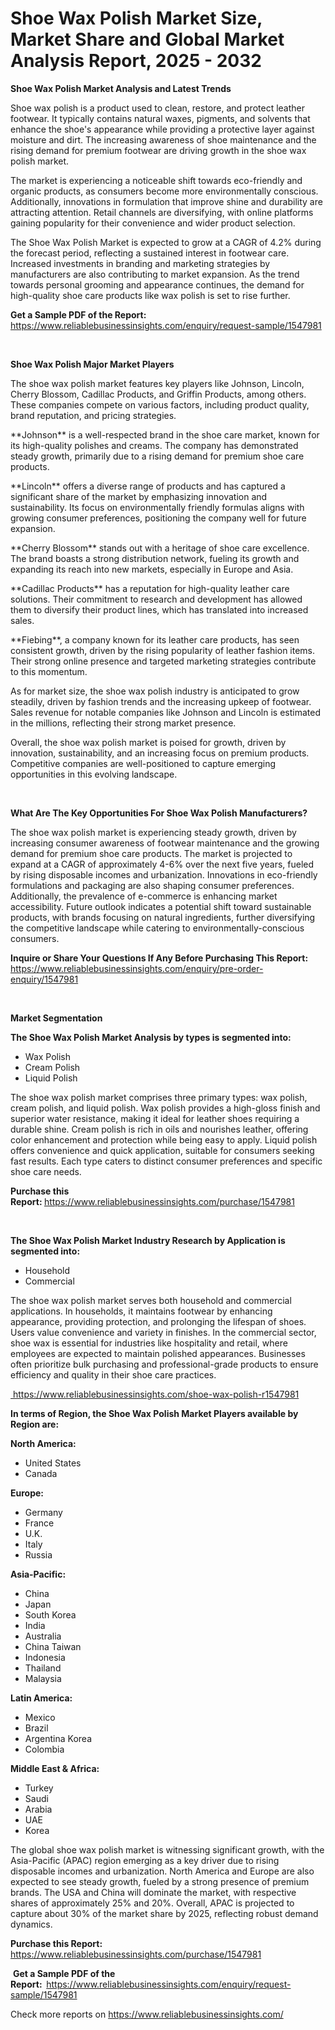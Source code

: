 <p><h1>Shoe Wax Polish Market Size, Market Share and Global Market Analysis Report, 2025 - 2032</h1></p><p><strong>Shoe Wax Polish Market Analysis and Latest Trends</strong></p>
<p><p>Shoe wax polish is a product used to clean, restore, and protect leather footwear. It typically contains natural waxes, pigments, and solvents that enhance the shoe's appearance while providing a protective layer against moisture and dirt. The increasing awareness of shoe maintenance and the rising demand for premium footwear are driving growth in the shoe wax polish market. </p><p>The market is experiencing a noticeable shift towards eco-friendly and organic products, as consumers become more environmentally conscious. Additionally, innovations in formulation that improve shine and durability are attracting attention. Retail channels are diversifying, with online platforms gaining popularity for their convenience and wider product selection. </p><p>The Shoe Wax Polish Market is expected to grow at a CAGR of 4.2% during the forecast period, reflecting a sustained interest in footwear care. Increased investments in branding and marketing strategies by manufacturers are also contributing to market expansion. As the trend towards personal grooming and appearance continues, the demand for high-quality shoe care products like wax polish is set to rise further.</p></p>
<p><strong>Get a Sample PDF of the Report:&nbsp;</strong> <a href="https://www.reliablebusinessinsights.com/enquiry/request-sample/1547981?utm_campaign=2633&utm_medium=2&utm_source=Github&utm_content=ia&utm_term=01042025&utm_id=shoe-wax-polish">https://www.reliablebusinessinsights.com/enquiry/request-sample/1547981</a></p>
<p>&nbsp;</p>
<p><strong>Shoe Wax Polish Major Market Players</strong></p>
<p><p>The shoe wax polish market features key players like Johnson, Lincoln, Cherry Blossom, Cadillac Products, and Griffin Products, among others. These companies compete on various factors, including product quality, brand reputation, and pricing strategies.</p><p>**Johnson** is a well-respected brand in the shoe care market, known for its high-quality polishes and creams. The company has demonstrated steady growth, primarily due to a rising demand for premium shoe care products. </p><p>**Lincoln** offers a diverse range of products and has captured a significant share of the market by emphasizing innovation and sustainability. Its focus on environmentally friendly formulas aligns with growing consumer preferences, positioning the company well for future expansion. </p><p>**Cherry Blossom** stands out with a heritage of shoe care excellence. The brand boasts a strong distribution network, fueling its growth and expanding its reach into new markets, especially in Europe and Asia.</p><p>**Cadillac Products** has a reputation for high-quality leather care solutions. Their commitment to research and development has allowed them to diversify their product lines, which has translated into increased sales. </p><p>**Fiebing**, a company known for its leather care products, has seen consistent growth, driven by the rising popularity of leather fashion items. Their strong online presence and targeted marketing strategies contribute to this momentum.</p><p>As for market size, the shoe wax polish industry is anticipated to grow steadily, driven by fashion trends and the increasing upkeep of footwear. Sales revenue for notable companies like Johnson and Lincoln is estimated in the millions, reflecting their strong market presence.</p><p>Overall, the shoe wax polish market is poised for growth, driven by innovation, sustainability, and an increasing focus on premium products. Competitive companies are well-positioned to capture emerging opportunities in this evolving landscape.</p></p>
<p>&nbsp;</p>
<p><strong>What Are The Key Opportunities For Shoe Wax Polish Manufacturers?</strong></p>
<p><p>The shoe wax polish market is experiencing steady growth, driven by increasing consumer awareness of footwear maintenance and the growing demand for premium shoe care products. The market is projected to expand at a CAGR of approximately 4-6% over the next five years, fueled by rising disposable incomes and urbanization. Innovations in eco-friendly formulations and packaging are also shaping consumer preferences. Additionally, the prevalence of e-commerce is enhancing market accessibility. Future outlook indicates a potential shift toward sustainable products, with brands focusing on natural ingredients, further diversifying the competitive landscape while catering to environmentally-conscious consumers.</p></p>
<p><strong>Inquire or Share Your Questions If Any Before Purchasing This Report:</strong> <a href="https://www.reliablebusinessinsights.com/enquiry/pre-order-enquiry/1547981?utm_campaign=2633&utm_medium=2&utm_source=Github&utm_content=ia&utm_term=01042025&utm_id=shoe-wax-polish">https://www.reliablebusinessinsights.com/enquiry/pre-order-enquiry/1547981</a></p>
<p>&nbsp;</p>
<p><strong>Market Segmentation</strong></p>
<p><strong>The Shoe Wax Polish Market Analysis by types is segmented into:</strong></p>
<p><ul><li>Wax Polish</li><li>Cream Polish</li><li>Liquid Polish</li></ul></p>
<p><p>The shoe wax polish market comprises three primary types: wax polish, cream polish, and liquid polish. Wax polish provides a high-gloss finish and superior water resistance, making it ideal for leather shoes requiring a durable shine. Cream polish is rich in oils and nourishes leather, offering color enhancement and protection while being easy to apply. Liquid polish offers convenience and quick application, suitable for consumers seeking fast results. Each type caters to distinct consumer preferences and specific shoe care needs.</p></p>
<p><strong>Purchase this Report:&nbsp;</strong><a href="https://www.reliablebusinessinsights.com/purchase/1547981?utm_campaign=2633&utm_medium=2&utm_source=Github&utm_content=ia&utm_term=01042025&utm_id=shoe-wax-polish">https://www.reliablebusinessinsights.com/purchase/1547981</a></p>
<p>&nbsp;</p>
<p><strong>The Shoe Wax Polish Market Industry Research by Application is segmented into:</strong></p>
<p><ul><li>Household</li><li>Commercial</li></ul></p>
<p><p>The shoe wax polish market serves both household and commercial applications. In households, it maintains footwear by enhancing appearance, providing protection, and prolonging the lifespan of shoes. Users value convenience and variety in finishes. In the commercial sector, shoe wax is essential for industries like hospitality and retail, where employees are expected to maintain polished appearances. Businesses often prioritize bulk purchasing and professional-grade products to ensure efficiency and quality in their shoe care practices.</p></p>
<p><a href="https://www.reliablebusinessinsights.com/shoe-wax-polish-r1547981?utm_campaign=2633&utm_medium=2&utm_source=Github&utm_content=ia&utm_term=01042025&utm_id=shoe-wax-polish">&nbsp;https://www.reliablebusinessinsights.com/shoe-wax-polish-r1547981</a></p>
<p><strong>In terms of Region, the Shoe Wax Polish Market Players available by Region are:</strong></p>
<p>
    <p> <strong> North America: </strong>
        <ul>
            <li>United States</li>
            <li>Canada</li>
        </ul>
        </p> 
    <p> <strong> Europe: </strong>
        <ul>
            <li>Germany</li>
            <li>France</li>
            <li>U.K.</li>
            <li>Italy</li>
            <li>Russia</li>
        </ul>
        </p> 
    <p> <strong> Asia-Pacific: </strong>
        <ul>
            <li>China</li>
            <li>Japan</li>
            <li>South Korea</li>
            <li>India</li>
            <li>Australia</li>
            <li>China Taiwan</li>
            <li>Indonesia</li>
            <li>Thailand</li>
            <li>Malaysia</li>
        </ul>
        </p> 
    <p> <strong> Latin America: </strong>
        <ul>
            <li>Mexico</li>
            <li>Brazil</li>
            <li>Argentina Korea</li>
            <li>Colombia</li>
        </ul>
        </p> 
    <p> <strong> Middle East & Africa: </strong>
        <ul>
            <li>Turkey</li>
            <li>Saudi</li>
            <li>Arabia</li>
            <li>UAE</li>
            <li>Korea</li>
        </ul>
    </p>
    </p>
<p><p>The global shoe wax polish market is witnessing significant growth, with the Asia-Pacific (APAC) region emerging as a key driver due to rising disposable incomes and urbanization. North America and Europe are also expected to see steady growth, fueled by a strong presence of premium brands. The USA and China will dominate the market, with respective shares of approximately 25% and 20%. Overall, APAC is projected to capture about 30% of the market share by 2025, reflecting robust demand dynamics.</p></p>
<p><strong>Purchase this Report: </strong><a href="https://www.reliablebusinessinsights.com/purchase/1547981?utm_campaign=2633&utm_medium=2&utm_source=Github&utm_content=ia&utm_term=01042025&utm_id=shoe-wax-polish">https://www.reliablebusinessinsights.com/purchase/1547981</a></p>
<p>&nbsp;<strong>Get a Sample PDF of the Report:&nbsp;&nbsp;</strong><a href="https://www.reliablebusinessinsights.com/enquiry/request-sample/1547981?utm_campaign=2633&utm_medium=2&utm_source=Github&utm_content=ia&utm_term=01042025&utm_id=shoe-wax-polish">https://www.reliablebusinessinsights.com/enquiry/request-sample/1547981</a></p>
<p><strong></strong></p>
<p>Check more reports on <a href="https://www.reliablebusinessinsights.com/?utm_campaign=2633&utm_medium=2&utm_source=Github&utm_content=ia&utm_term=01042025&utm_id=shoe-wax-polish">https://www.reliablebusinessinsights.com/</a></p>
